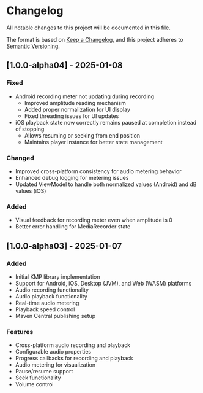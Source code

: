# Changelog

All notable changes to this project will be documented in this file.

The format is based on [Keep a Changelog](https://keepachangelog.com/en/1.0.0/),
and this project adheres to [Semantic Versioning](https://semver.org/spec/v2.0.0.html).

## [1.0.0-alpha04] - 2025-01-08

### Fixed
- Android recording meter not updating during recording
  - Improved amplitude reading mechanism
  - Added proper normalization for UI display
  - Fixed threading issues for UI updates
- iOS playback state now correctly remains paused at completion instead of stopping
  - Allows resuming or seeking from end position
  - Maintains player instance for better state management

### Changed
- Improved cross-platform consistency for audio metering behavior
- Enhanced debug logging for metering issues
- Updated ViewModel to handle both normalized values (Android) and dB values (iOS)

### Added
- Visual feedback for recording meter even when amplitude is 0
- Better error handling for MediaRecorder state

## [1.0.0-alpha03] - 2025-01-07

### Added
- Initial KMP library implementation
- Support for Android, iOS, Desktop (JVM), and Web (WASM) platforms
- Audio recording functionality
- Audio playback functionality
- Real-time audio metering
- Playback speed control
- Maven Central publishing setup

### Features
- Cross-platform audio recording and playback
- Configurable audio properties
- Progress callbacks for recording and playback
- Audio metering for visualization
- Pause/resume support
- Seek functionality
- Volume control